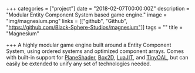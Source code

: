 +++
categories = ["project"]
date = "2018-02-07T00:00:00Z"
description = "Modular Entity Component System based game engine."
image = "img/magnesium.png"
links = [["github", "Github", "https://github.com/Black-Sphere-Studios/magnesium"]]
tags = ""
title = "Magnesium"

+++
A highly modular game engine built around a Entity Component System, using ordered systems and optimized component arrays. Comes with built-in support for [PlaneShader](https://github.com/Black-Sphere-Studios/planeshader), [Box2D](https://github.com/Black-Sphere-Studios/Box2D), [LuaJIT](http://luajit.org/), and [TinyOAL](https://github.com/Black-Sphere-Studios/tinyoal), but can easily be extended to unify any set of technologies needed.